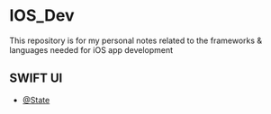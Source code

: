 # IOS_Dev
This repository is for my personal notes related to the frameworks &amp; languages needed for iOS app development

## SWIFT UI
- [@State](docs/SwiftUIBasics.md#state-manage-property)
